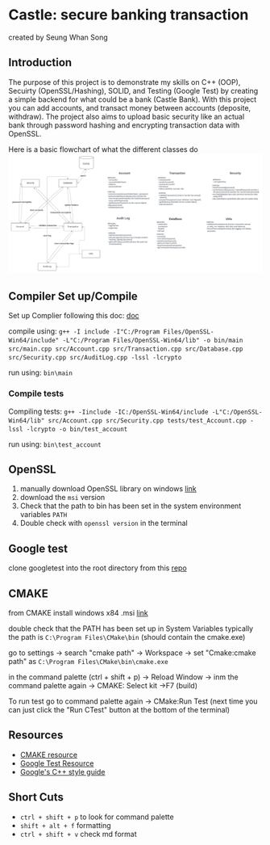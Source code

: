 # Castle: secure banking transaction
created by Seung Whan Song

## Introduction
The purpose of this project is to demonstrate my skills on C++ (OOP), Secuirty (OpenSSL/Hashing), SOLID, and Testing (Google Test) by creating a simple backend for what could be a bank (Castle Bank). With this project you can add accounts, and transact money between accounts (deposite, withdraw). The project also aims to upload basic security like an actual bank through password hashing and encrypting transaction data with OpenSSL.


Here is a basic flowchart of what the different classes do
![flowchart](images/CastleFlowChart.png)

## Compiler Set up/Compile
Set up Complier following this doc: [doc](https://code.visualstudio.com/docs/languages/cpp)

compile using: `g++ -I include -I"C:/Program Files/OpenSSL-Win64/include" -L"C:/Program Files/OpenSSL-Win64/lib" -o bin/main src/main.cpp src/Account.cpp src/Transaction.cpp src/Database.cpp src/Security.cpp src/AuditLog.cpp -lssl -lcrypto`

run using: `bin\main`

### Compile tests
Compiling tests: `g++ -Iinclude -IC:/OpenSSL-Win64/include -L"C:/OpenSSL-Win64/lib" src/Account.cpp src/Security.cpp tests/test_Account.cpp -lssl -lcrypto -o bin/test_account`


run using: `bin\test_account`

## OpenSSL
1. manually download OpenSSL library on windows [link](https://slproweb.com/products/Win32OpenSSL.html)
2. download the `msi` version
3. Check that the path to bin has been set in the system environment variables `PATH` 
4. Double check with `openssl version` in the terminal


## Google test
clone googletest into the root directory from this [repo](https://github.com/google/googletest.git)



## CMAKE
from CMAKE install windows x84 .msi [link](https://cmake.org/download/)


double check that the PATH has been set up in System Variables typically the path is `C:\Program Files\CMake\bin` (should contain the cmake.exe)


go to settings -> search "cmake path" -> Workspace -> set "Cmake:cmake path" as `C:\Program Files\CMake\bin\cmake.exe`


in the command palette (ctrl + shift + p) -> Reload Window -> inm the command palette again -> CMAKE: Select kit ->F7 (build)

To run test go to command palette again -> CMake:Run Test (next time you can just click the "Run CTest" button at the bottom of the terminal)

## Resources
- [CMAKE resource](https://www.youtube.com/watch?v=4U-lnfxY2U0&ab_channel=LearnQtGuide)
- [Google Test Resource](https://www.youtube.com/watch?v=Lp1ifh9TuFI&ab_channel=Rhymu%27sVideos)
- [Google's C++ style guide](https://google.github.io/styleguide/cppguide.html#C++_Version)


## Short Cuts
- `ctrl + shift + p` to look for command palette
-  `shift + alt + f` formatting
- `ctrl + shift + v` check md format



